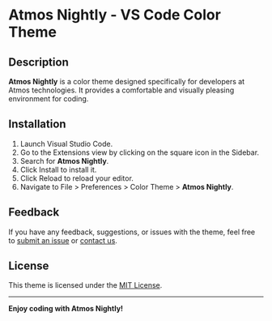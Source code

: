 # Atmos Nightly - VS Code Color Theme


## Description

**Atmos Nightly** is a color theme designed specifically for developers at Atmos technologies. It provides a comfortable and visually pleasing environment for coding.

## Installation

1. Launch Visual Studio Code.
2. Go to the Extensions view by clicking on the square icon in the Sidebar.
3. Search for **Atmos Nightly**.
4. Click Install to install it.
5. Click Reload to reload your editor.
6. Navigate to File > Preferences > Color Theme > **Atmos Nightly**.

## Feedback

If you have any feedback, suggestions, or issues with the theme, feel free to [submit an issue](link-to-issue-tracker) or [contact us](mailto:mauly.dev@gmail.com).

## License

This theme is licensed under the [MIT License](https://mit-license.org/).

---

**Enjoy coding with Atmos Nightly!**
